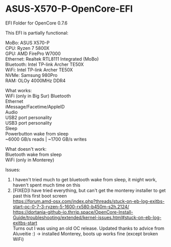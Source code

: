# ASUS-X570-P-OpenCore-EFI  
EFI Folder for OpenCore 0.7.6  

This EFI is partially functional:  

MoBo: ASUS X570-P    
CPU: Ryzen 7 5800X  
GPU: AMD FirePro W7000  
Ethernet: Realtek RTL8111 Integrated (MoBo)  
Bluetooth: Intel TP-link Archer TE50X  
WiFi:  Intel TP-link Archer TE50X   
NVMe: Samsung 980Pro  
RAM: OLOy 4000MHz DDR4  

What works:  
WiFi (only in Big Sur) 
Bluetooth  
Ethernet  
iMessage/Facetime/AppleID  
Audio  
USB2 port personality  
USB3 port personality  
Sleep    
Powerbutton wake from sleep    
~6000 GB/s reads | ~1700 GB/s writes  

What doesn't work:  
Bluetooth wake from sleep  
WiFi (only in Monterey)  

Issues:  

1) I haven't tried much to get bluetooth wake from sleep, it might work, haven't spent much time on this  
2) [FIXED]I have tried everything, but can't get the monterey installer to get past this first boot screen    
    https://forum.amd-osx.com/index.php?threads/stuck-on-eb-log-exitbs-start-oc-0-7-3-ryzen-5-1600-rx580-b450m-s2h.2124/  
    https://dortania-github-io.thrrip.space/OpenCore-Install-Guide/troubleshooting/extended/kernel-issues.html#stuck-on-eb-log-exitbs-start   
    Turns out I was using an old OC release. Updated thanks to advice from Aluveitie :) -> installed Monterey, boots up works fine (except broken WiFi)   
